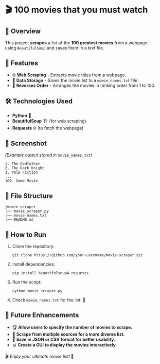 # 🎬 100 movies that you must watch

## 📌 Overview  
This project **scrapes** a list of the **100 greatest movies** from a webpage using `BeautifulSoup` and saves them in a text file.  

## 🚀 Features  
- 🌐 **Web Scraping** - Extracts movie titles from a webpage.  
- 📜 **Data Storage** - Saves the movie list to a `movie_names.txt` file.  
- 🔄 **Reverses Order** - Arranges the movies in ranking order from 1 to 100.  

## 🛠️ Technologies Used  
- **Python** 🐍  
- **BeautifulSoup** 🏗️ (for web scraping)  
- **Requests** 🌐 (to fetch the webpage)  

## 📸 Screenshot  
*(Example output stored in `movie_names.txt`)*  
```
1. The Godfather  
2. The Dark Knight  
3. Pulp Fiction  
...
100. Some Movie  
```

## 📂 File Structure  
```
/movie-scraper
│── movie_scraper.py
│── movie_names.txt
│── README.md
```

## 📜 How to Run  
1. Clone the repository:  
   ```
   git clone https://github.com/your-username/movie-scraper.git
   ```
2. Install dependencies:  
   ```
   pip install beautifulsoup4 requests
   ```
3. Run the script:  
   ```
   python movie_scraper.py
   ```
4. Check `movie_names.txt` for the list! 🎥  

## 🎯 Future Enhancements  
- 🏆 **Allow users to specify the number of movies to scrape.**  
- 🔎 **Scrape from multiple sources for a more diverse list.**  
- 📝 **Save in JSON or CSV format for better usability.**  
- 📊 **Create a GUI to display the movies interactively.**  


🎬 *Enjoy your ultimate movie list!* 🍿
